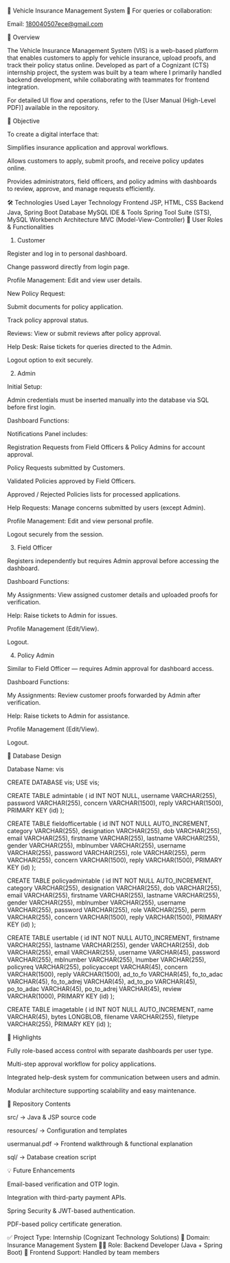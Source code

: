 🚗 Vehicle Insurance Management System
📩 For queries or collaboration:

Email: 180040507ece@gmail.com

📘 Overview

The Vehicle Insurance Management System (VIS) is a web-based platform that enables customers to apply for vehicle insurance, upload proofs, and track their policy status online.
Developed as part of a Cognizant (CTS) internship project, the system was built by a team where I primarily handled backend development, while collaborating with teammates for frontend integration.

For detailed UI flow and operations, refer to the [User Manual (High-Level PDF)] available in the repository.

🧠 Objective

To create a digital interface that:

Simplifies insurance application and approval workflows.

Allows customers to apply, submit proofs, and receive policy updates online.

Provides administrators, field officers, and policy admins with dashboards to review, approve, and manage requests efficiently.

🛠️ Technologies Used
Layer	Technology
Frontend	JSP, HTML, CSS
Backend	Java, Spring Boot
Database	MySQL
IDE & Tools	Spring Tool Suite (STS), MySQL Workbench
Architecture	MVC (Model-View-Controller)
👥 User Roles & Functionalities
1. Customer

Register and log in to personal dashboard.

Change password directly from login page.

Profile Management: Edit and view user details.

New Policy Request:

Submit documents for policy application.

Track policy approval status.

Reviews: View or submit reviews after policy approval.

Help Desk: Raise tickets for queries directed to the Admin.

Logout option to exit securely.

2. Admin

Initial Setup:

Admin credentials must be inserted manually into the database via SQL before first login.

Dashboard Functions:

Notifications Panel includes:

Registration Requests from Field Officers & Policy Admins for account approval.

Policy Requests submitted by Customers.

Validated Policies approved by Field Officers.

Approved / Rejected Policies lists for processed applications.

Help Requests: Manage concerns submitted by users (except Admin).

Profile Management: Edit and view personal profile.

Logout securely from the session.

3. Field Officer

Registers independently but requires Admin approval before accessing the dashboard.

Dashboard Functions:

My Assignments: View assigned customer details and uploaded proofs for verification.

Help: Raise tickets to Admin for issues.

Profile Management (Edit/View).

Logout.

4. Policy Admin

Similar to Field Officer — requires Admin approval for dashboard access.

Dashboard Functions:

My Assignments: Review customer proofs forwarded by Admin after verification.

Help: Raise tickets to Admin for assistance.

Profile Management (Edit/View).

Logout.

🧩 Database Design

Database Name: vis

CREATE DATABASE vis;
USE vis;

CREATE TABLE admintable (
  id INT NOT NULL,
  username VARCHAR(255),
  password VARCHAR(255),
  concern VARCHAR(1500),
  reply VARCHAR(1500),
  PRIMARY KEY (id)
);

CREATE TABLE fieldofficertable (
  id INT NOT NULL AUTO_INCREMENT,
  category VARCHAR(255),
  designation VARCHAR(255),
  dob VARCHAR(255),
  email VARCHAR(255),
  firstname VARCHAR(255),
  lastname VARCHAR(255),
  gender VARCHAR(255),
  mblnumber VARCHAR(255),
  username VARCHAR(255),
  password VARCHAR(255),
  role VARCHAR(255),
  perm VARCHAR(255),
  concern VARCHAR(1500),
  reply VARCHAR(1500),
  PRIMARY KEY (id)
);

CREATE TABLE policyadmintable (
  id INT NOT NULL AUTO_INCREMENT,
  category VARCHAR(255),
  designation VARCHAR(255),
  dob VARCHAR(255),
  email VARCHAR(255),
  firstname VARCHAR(255),
  lastname VARCHAR(255),
  gender VARCHAR(255),
  mblnumber VARCHAR(255),
  username VARCHAR(255),
  password VARCHAR(255),
  role VARCHAR(255),
  perm VARCHAR(255),
  concern VARCHAR(1500),
  reply VARCHAR(1500),
  PRIMARY KEY (id)
);

CREATE TABLE usertable (
  id INT NOT NULL AUTO_INCREMENT,
  firstname VARCHAR(255),
  lastname VARCHAR(255),
  gender VARCHAR(255),
  dob VARCHAR(255),
  email VARCHAR(255),
  username VARCHAR(45),
  password VARCHAR(255),
  mblnumber VARCHAR(255),
  lnumber VARCHAR(255),
  policyreq VARCHAR(255),
  policyaccept VARCHAR(45),
  concern VARCHAR(1500),
  reply VARCHAR(1500),
  ad_to_fo VARCHAR(45),
  fo_to_adac VARCHAR(45),
  fo_to_adrej VARCHAR(45),
  ad_to_po VARCHAR(45),
  po_to_adac VARCHAR(45),
  po_to_adrej VARCHAR(45),
  review VARCHAR(1000),
  PRIMARY KEY (id)
);

CREATE TABLE imagetable (
  id INT NOT NULL AUTO_INCREMENT,
  name VARCHAR(45),
  bytes LONGBLOB,
  filename VARCHAR(255),
  filetype VARCHAR(255),
  PRIMARY KEY (id)
);

🧾 Highlights

Fully role-based access control with separate dashboards per user type.

Multi-step approval workflow for policy applications.

Integrated help-desk system for communication between users and admin.

Modular architecture supporting scalability and easy maintenance.

📂 Repository Contents

src/ → Java & JSP source code

resources/ → Configuration and templates

usermanual.pdf → Frontend walkthrough & functional explanation

sql/ → Database creation script

💡 Future Enhancements

Email-based verification and OTP login.

Integration with third-party payment APIs.

Spring Security & JWT-based authentication.

PDF-based policy certificate generation.

✅ Project Type: Internship (Cognizant Technology Solutions)
📅 Domain: Insurance Management System
🧑‍💻 Role: Backend Developer (Java + Spring Boot)
📍 Frontend Support: Handled by team members
